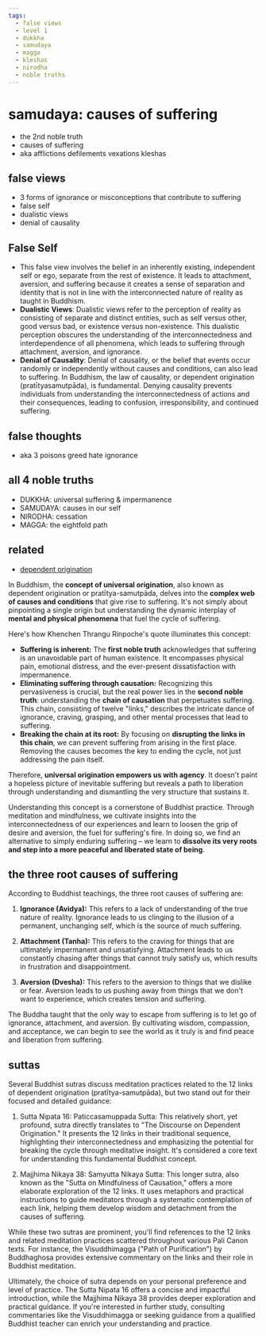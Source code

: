 ```yaml
---
tags:
  - false views 
  - level 1 
  - dukkha 
  - samudaya 
  - magga 
  - kleshas 
  - nirodha
  - noble truths
---
```

# samudaya: causes of suffering

- the 2nd noble truth
- causes of suffering
- aka afflictions defilements vexations kleshas

## false views

- 3 forms of ignorance or misconceptions that contribute to suffering
- false self
- dualistic views
- denial of causality

## **False Self**

- This false view involves the belief in an inherently existing, independent self or ego, separate from the rest of existence. It leads to attachment, aversion, and suffering because it creates a sense of separation and identity that is not in line with the interconnected nature of reality as taught in Buddhism.
- **Dualistic Views**: Dualistic views refer to the perception of reality as consisting of separate and distinct entities, such as self versus other, good versus bad, or existence versus non-existence. This dualistic perception obscures the understanding of the interconnectedness and interdependence of all phenomena, which leads to suffering through attachment, aversion, and ignorance.
- **Denial of Causality**: Denial of causality, or the belief that events occur randomly or independently without causes and conditions, can also lead to suffering. In Buddhism, the law of causality, or dependent origination (pratītyasamutpāda), is fundamental. Denying causality prevents individuals from understanding the interconnectedness of actions and their consequences, leading to confusion, irresponsibility, and continued suffering.

## false thoughts

- aka 3 poisons greed hate ignorance

## all 4 noble truths

- DUKKHA: universal suffering & impermanence
- SAMUDAYA: causes in our self
- NIRODHA: cessation
- MAGGA: the eightfold path

## related 

- [dependent origination](https://shanenull.com/buddhism/2023/origination/)

In Buddhism, the **concept of universal origination**, also known as dependent origination or pratītya-samutpāda, delves into the **complex web of causes and conditions** that give rise to suffering. It's not simply about pinpointing a single origin but understanding the dynamic interplay of **mental and physical phenomena** that fuel the cycle of suffering.

Here's how Khenchen Thrangu Rinpoche's quote illuminates this concept:

- **Suffering is inherent:** The **first noble truth** acknowledges that suffering is an unavoidable part of human existence. It encompasses physical pain, emotional distress, and the ever-present dissatisfaction with impermanence.
- **Eliminating suffering through causation:** Recognizing this pervasiveness is crucial, but the real power lies in the **second noble truth**: understanding the **chain of causation** that perpetuates suffering. This chain, consisting of twelve "links," describes the intricate dance of ignorance, craving, grasping, and other mental processes that lead to suffering.
- **Breaking the chain at its root:** By focusing on **disrupting the links in this chain**, we can prevent suffering from arising in the first place. Removing the causes becomes the key to ending the cycle, not just addressing the pain itself.

Therefore, **universal origination empowers us with agency**. It doesn't paint a hopeless picture of inevitable suffering but reveals a path to liberation through understanding and dismantling the very structure that sustains it.

Understanding this concept is a cornerstone of Buddhist practice. Through meditation and mindfulness, we cultivate insights into the interconnectedness of our experiences and learn to loosen the grip of desire and aversion, the fuel for suffering's fire. In doing so, we find an alternative to simply enduring suffering – we learn to **dissolve its very roots and step into a more peaceful and liberated state of being**.

## the three root causes of suffering

According to Buddhist teachings, the three root causes of suffering are:

1. **Ignorance (Avidya):** This refers to a lack of understanding of the true nature of reality. Ignorance leads to us clinging to the illusion of a permanent, unchanging self, which is the source of much suffering.

2. **Attachment (Tanha):** This refers to the craving for things that are ultimately impermanent and unsatisfying. Attachment leads to us constantly chasing after things that cannot truly satisfy us, which results in frustration and disappointment.

3. **Aversion (Dvesha):** This refers to the aversion to things that we dislike or fear. Aversion leads to us pushing away from things that we don't want to experience, which creates tension and suffering.

The Buddha taught that the only way to escape from suffering is to let go of ignorance, attachment, and aversion. By cultivating wisdom, compassion, and acceptance, we can begin to see the world as it truly is and find peace and liberation from suffering.

## suttas

Several Buddhist sutras discuss meditation practices related to the 12 links of dependent origination (pratītya-samutpāda), but two stand out for their focused and detailed guidance:

1. Sutta Nipata 16: Paticcasamuppada Sutta: This relatively short, yet profound, sutra directly translates to "The Discourse on Dependent Origination." It presents the 12 links in their traditional sequence, highlighting their interconnectedness and emphasizing the potential for breaking the cycle through meditative insight. It's considered a core text for understanding this fundamental Buddhist concept.

2. Majjhima Nikaya 38: Samyutta Nikaya Sutta: This longer sutra, also known as the "Sutta on Mindfulness of Causation," offers a more elaborate exploration of the 12 links. It uses metaphors and practical instructions to guide meditators through a systematic contemplation of each link, helping them develop wisdom and detachment from the causes of suffering.

While these two sutras are prominent, you'll find references to the 12 links and related meditation practices scattered throughout various Pali Canon texts. For instance, the Visuddhimagga ("Path of Purification") by Buddhaghosa provides extensive commentary on the links and their role in Buddhist meditation.

Ultimately, the choice of sutra depends on your personal preference and level of practice. The Sutta Nipata 16 offers a concise and impactful introduction, while the Majjhima Nikaya 38 provides deeper exploration and practical guidance. If you're interested in further study, consulting commentaries like the Visuddhimagga or seeking guidance from a qualified Buddhist teacher can enrich your understanding and practice.
